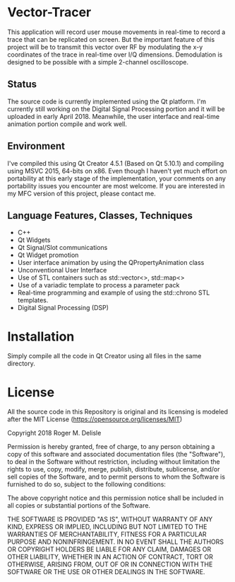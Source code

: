 # Vector-Tracer

This application will record user mouse movements in real-time to record a trace that can be replicated on screen. But the important feature of this project will be to transmit this vector over RF by modulating the x-y coordinates of the trace in real-time over I/Q dimensions. Demodulation is designed to be possible with a simple 2-channel oscilloscope.

## Status
The source code is currently implemented using the Qt platform.  I'm currently still working on the Digital Signal Processing portion and it will be uploaded in early April 2018. Meanwhile, the user interface and real-time animation portion compile and work well.

## Environment
I've compiled this using Qt Creator 4.5.1 (Based on Qt 5.10.1) and compiling using MSVC 2015, 64-bits on x86. Even though I haven't yet much effort on portability at this early stage of the implementation, your comments on any portability issues you encounter are most welcome. If you are interested in my MFC version of this project, please contact me.

## Language Features, Classes, Techniques

- C++
- Qt Widgets
- Qt Signal/Slot communications
- Qt Widget promotion
- User interface animation by using the QPropertyAnimation class
- Unconventional User Interface
- Use of STL containers such as std::vector<>, std::map<>
- Use of a variadic template to process a parameter pack
- Real-time programming and example of using the std::chrono STL templates.
- Digital Signal Processing (DSP)


# Installation
 Simply compile all the code in Qt Creator using all files in the same directory.

# License
All the source code in this Repository is original and its licensing is modeled after the MIT License (https://opensource.org/licenses/MIT) 

Copyright 2018 Roger M. Delisle

Permission is hereby granted, free of charge, to any person obtaining a copy of this software and associated documentation files (the "Software"), to deal in the Software without restriction, including without limitation the rights to use, copy, modify, merge, publish, distribute, sublicense, and/or sell copies of the Software, and to permit persons to whom the Software is furnished to do so, subject to the following conditions:

The above copyright notice and this permission notice shall be included in all copies or substantial portions of the Software.

THE SOFTWARE IS PROVIDED "AS IS", WITHOUT WARRANTY OF ANY KIND, EXPRESS OR IMPLIED, INCLUDING BUT NOT LIMITED TO THE WARRANTIES OF MERCHANTABILITY, FITNESS FOR A PARTICULAR PURPOSE AND NONINFRINGEMENT. IN NO EVENT SHALL THE AUTHORS OR COPYRIGHT HOLDERS BE LIABLE FOR ANY CLAIM, DAMAGES OR OTHER LIABILITY, WHETHER IN AN ACTION OF CONTRACT, TORT OR OTHERWISE, ARISING FROM, OUT OF OR IN CONNECTION WITH THE SOFTWARE OR THE USE OR OTHER DEALINGS IN THE SOFTWARE.
